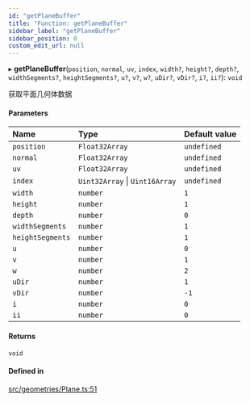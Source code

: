```yaml
---
id: "getPlaneBuffer"
title: "Function: getPlaneBuffer"
sidebar_label: "getPlaneBuffer"
sidebar_position: 0
custom_edit_url: null
---
```


▸ **getPlaneBuffer**(`position`, `normal`, `uv`, `index`, `width?`, `height?`, `depth?`, `widthSegments?`, `heightSegments?`, `u?`, `v?`, `w?`, `uDir?`, `vDir?`, `i?`, `ii?`): `void`

获取平面几何体数据

#### Parameters

| Name | Type | Default value |
| :------ | :------ | :------ |
| `position` | `Float32Array` | `undefined` |
| `normal` | `Float32Array` | `undefined` |
| `uv` | `Float32Array` | `undefined` |
| `index` | `Uint32Array` \| `Uint16Array` | `undefined` |
| `width` | `number` | `1` |
| `height` | `number` | `1` |
| `depth` | `number` | `0` |
| `widthSegments` | `number` | `1` |
| `heightSegments` | `number` | `1` |
| `u` | `number` | `0` |
| `v` | `number` | `1` |
| `w` | `number` | `2` |
| `uDir` | `number` | `1` |
| `vDir` | `number` | `-1` |
| `i` | `number` | `0` |
| `ii` | `number` | `0` |

#### Returns

`void`

#### Defined in

[src/geometries/Plane.ts:51](https://github.com/sakitam-gis/vis-engine/blob/master/src/geometries/Plane.ts#L51)
